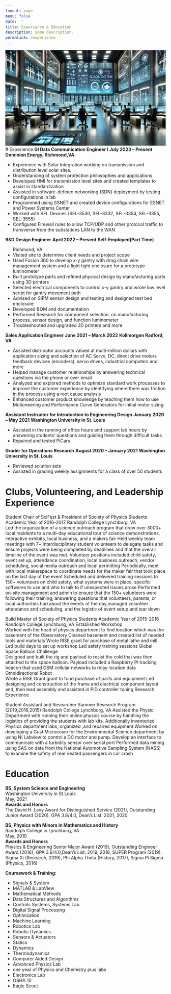 ```yaml
---
layout: page
menu: false
date: ''
title: Experience & Education
description: Some description.
permalink: /experience
---
```


<img class="img" src="/assets/img/SCADA.PNG" alt="WZV" width="593" height="300">
# Experience
<b>GI Data Communication Engineer I </b> 
<b>July 2023 – Present</b> 
<b>Dominion Energy, Richmond,VA </b>                                                                                                        
<ul>
<li>Experience with Solar Integration working on transmission and distribution level solar sites.</li>
<li>Understanding of system protection philosophies and applications</li>
<li>Developed HMI for transmission level sites and created templates to assist in standardization</li>
<li>Assisted in software-defined networking (SDN) deployment by testing configurations in lab</li>
<li>Programmed using SSNET and created device configurations for ESNET and Power Systems Center</li>
<li>Worked with SEL Devices (SEL-3530, SEL-3332, SEL-3354, SEL-3355, SEL-3555)</li>
<li>Configured Firewall rules to allow TCP/UDP and other protocol traffic to transverse from the substations LAN to the WAN</li>
</ul>
<b>R&D Design Engineer</b>   							                          
<b>April 2022 – Present</b>  
<b>Self-Employed(Part Time)</b>     
<ul>                                                                                                                         Richmond, VA
<li>Visited site to determine client needs and project scope</li>
<li>Used Fusion 360 to develop x-y gantry with drag chain wire management system and a light tight enclosure for a prototype luminometer</li>
<li>Built prototype parts and refined physical design by manufacturing parts using 3D printers</li>
<li>Selected electrical components to control x-y gantry and wrote low level script for gantry movement path</li>
<li>Advised on SiPM sensor design and testing and designed test bed enclosure</li>
<li>Developed BOM and documentation</li>
<li>Performed Research for component selection, on manufacturing process, sensor design, and function luminometer</li>
<li>Troubleshooted and upgraded 3D printers and more</li>
</ul>
<b>Sales Application Engineer</b>    						                                
<b>June 2021 – March 2022</b>    
<b>Kollmorgen Radford, VA</b>    
<ul>  
<li>Assisted distributor accounts valued at multi-million dollars with application sizing and selection of AC Servo,  DC, direct drive motors feedback devices (encoders), servo drives, industrial computers and more</li>
<li>Helped manage customer relationships by answering technical questions via the phone or over email</li>
<li>Analyzed and explored methods to optimize standard work processes to improve the customer experience by identifying where there was friction in the process using a root cause analysis</li>
<li>Enhanced customer product knowledge by teaching them how to use Motioneering and Performance Curve Generators for initial motor sizing</li>
</ul>
<b>Assistant Instructor for Introduction to Engineering Design</b>     		                  
<b>January 2020 – May 2021</b>    
<b>Washington University in St. Louis</b>    									             
<ul>
<li>Assisted in the running of office hours and support lab hours by answering students’ questions and guiding them through difficult tasks</li>
<li>Repaired and tested PiCars</li>
</ul>
<b>Grader for Operations Research</b> 						              
<b>August 2020 – January 2021</b>
<b>Washington University in St. Louis</b>									             
<ul>
<li>Reviewed solution sets</li> 
<li>Assisted in grading weekly assignments for a class of over 50 students</li> 
</ul>

# Clubs, Volunteering, and Leadership Experience

Student Chair of SciFest & President of Society of Physics Students                    Academic Year of 2016-2017
Randolph College                                                                                                                                                                 Lynchburg, VA                                                           
Led the organization of a science outreach program that drew over 3000+ local  residents to a multi-day educational tour of science demonstrations, interactive exhibits, local business, and a makers fair
 Held weekly team meetings with 7+ interdisciplinary student volunteers to delegate tasks and ensure projects were being completed by deadlines and that the overall timeline of the event was met. Volunteer positions included child safety, event set up, attendance coordination, local business outreach, vendor scheduling, social media outreach and local permitting
Periodically, meet with local makerspace to coordinate needs for the maker fair that took place on the last day of the event
Scheduled and delivered training sessions to 150+ volunteers on child safety, what systems were in place, specific softwares to use and who to talk to if unexpected issues arose
Performed on-site management and admin to ensure that the 150+ volunteers were following their training, answering questions that volunteers, parents, or local authorities had about the events of the day,managed volunteer attendance and scheduling, and the logistic of event setup and tear down

Build Master of Society of Physics Students                                                            Academic Year of 2015-2016                                                                                              
Randolph College                                                                                                                                                                 Lynchburg, VA
Established Workshop                                                                                                                                                          
Worked with the head of physics department to find location which was the basement of the Observatory 
Cleaned basement and created list of needed tools and materials
Wrote RISE grant for purchase of metal lathe and mill
Led build days to set up workshop
Led safety training sessions
Global Space Balloon Challenge         
Designed and built the rig and payload to resist the cold that was then attached to the space balloon. Payload included a Raspberry Pi tracking beacon that used GSM cellular networks to relay location data
Omnidirectional Robot                                         
Wrote a RISE Grant  grant to fund purchase of parts and equipment
Led designing and construction of the frame and electrical component layout and, then lead assembly and assisted in PID controller tuning
Research Experience

Student Assistant and Researcher				         Summer Research Program (2019,2016,2015)
Randolph College 								                                     Lynchburg, VA
Assisted the Physic Department with running their online physics course by handling the logistics of providing the students with lab kits. Additionally inventoried Physics department labs, organized ,and repaired equipment
Worked on developing a Gust Microcosm for the Environmental Science department by using NI Labview to control a DC motor and pump. Develop an interface to communicate with a turbidity sensor over serial port
Performed data mining using SAS on data from the National Automotive Sampling System (NASS) to examine the safety of rear seated passengers in car crash

# Education
					                     	                               
<p><b>BS, System Science and Engineering</b><br>
Washington University in St.Louis<br>
May, 2021<br>
<b>Awards and Honors</b><br> 				   			                           
The David H. Levy Award for Distinguished Service (2021), Outstanding Junior Award (2020), GPA 3.8/4.0, Dean’s List: 2021, 2020<br>
</p>					                     	                                                       
<p><b>BS, Physics with Minors in Mathematics and History</b><br>				   			            
Randolph College in Lynchburg, VA<br>
May, 2019<br>
<b>Awards and Honors</b><br> 
Physics & Engineering Senior Major Award (2019), Outstanding Engineer Award (2016), GPA 3.6/4.0,Dean’s List: 2019, 2018, SUPER Program (2019), Sigma Xi (Research, 2019), Phi Alpha Theta (History, 2017), Sigma Pi Sigma (Physics, 2016)<br>
</p>
<b>Coursework & Training:</b> 
<ul>
<li>Signals & System</li> 
<li>MATLAB & LabView</li> 
<li>Mathematical Methods</li> 
<li>Data Structures and Algorithms</li> 
<li>Controls Systems, Systems Lab</li> 
<li>Digital Signal Processing</li> 
<li>Optimization</li> 
<li>Machine Learning</li> 
<li>Robotics Lab</li> 
<li>Robotic Dynamics</li> 
<li>Sensors & Actuators</li> 
<li>Statics</li> 
<li>Dynamics</li> 
<li>Thermodynamics</li> 
<li>Computer Aided Design</li>
<li>Advanced Physics Lab</li> 
<li>one year of Physics and Chemistry plus labs</li> 
<li>Electronics Lab</li>  
<li>OSHA 10</li> 
<li>Eagle Scout</li>
</ul>
